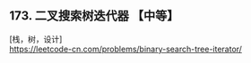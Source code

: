 ## 173. 二叉搜索树迭代器 【中等】      
[栈，树，设计]        
https://leetcode-cn.com/problems/binary-search-tree-iterator/        



